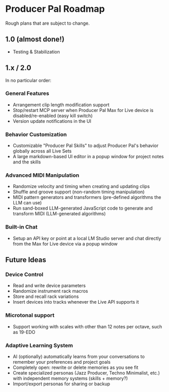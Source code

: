 # Producer Pal Roadmap

Rough plans that are subject to change.

## 1.0 (almost done!)

- Testing & Stabilization

## 1.x / 2.0

In no particular order:

### General Features

- Arrangement clip length modification support
- Stop/restart MCP server when Producer Pal Max for Live device is
  disabled/re-enabled (easy kill switch)
- Version update notifications in the UI

### Behavior Customization

- Customizable "Producer Pal Skills" to adjust Producer Pal's behavior globally
  across all Live Sets
- A large markdown-based UI editor in a popup window for project notes and the
  skills

### Advanced MIDI Manipulation

- Randomize velocity and timing when creating and updating clips
- Shuffle and groove support (non-random timing manipulation)
- MIDI pattern generators and transformers (pre-defined algorithms the LLM can
  use)
- Run sand-boxed LLM-generated JavaScript code to generate and transform MIDI
  (LLM-generated algorithms)

### Built-in Chat

- Setup an API key or point at a local LM Studio server and chat directly from
  the Max for Live device via a popup window

## Future Ideas

### Device Control

- Read and write device parameters
- Randomize instrument rack macros
- Store and recall rack variations
- Insert devices into tracks whenever the Live API supports it

### Microtonal support

- Support working with scales with other than 12 notes per octave, such as
  19-EDO

### Adaptive Learning System

- AI (optionally) automatically learns from your conversations to remember your
  preferences and project goals
- Completely open: rewrite or delete memories as you see fit
- Create specialized personas (Jazz Producer, Techno Minimalist, etc.) with
  independent memory systems (skills + memory?)
- Import/export personas for sharing or backup
